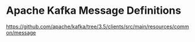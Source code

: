 # Apache Kafka Message Definitions

<https://github.com/apache/kafka/tree/3.5/clients/src/main/resources/common/message>
